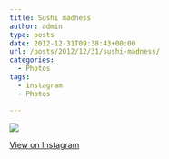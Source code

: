 ```yaml
---
title: Sushi madness
author: admin
type: posts
date: 2012-12-31T09:38:43+00:00
url: /posts/2012/12/31/sushi-madness/
categories:
  - Photos
tags:
  - instagram
  - Photos

---
```

![][1]

<p class="view-instagram">
  <a href="http://instagr.am/p/T5WpKNKlim/">View on Instagram</a>
</p>

 [1]: http://lobban.org/wordpress//HLIC/0ed0fb3486d28db1f4a8c77a082fbff1.jpg